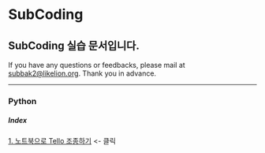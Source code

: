 # SubCoding
## SubCoding 실습 문서입니다.

If you have any questions or feedbacks, please mail at subbak2@likelion.org. 
Thank you in advance.
<hr/>

### Python
##### Index
   [1. 노트북으로 Tello 조종하기](https://github.com/subbak2/SubCoding/blob/master/1.%20%EB%85%B8%ED%8A%B8%EB%B6%81%EC%9C%BC%EB%A1%9C%20Tello%20%EC%A1%B0%EC%A2%85%ED%95%98%EA%B8%B0.md) <- 클릭


